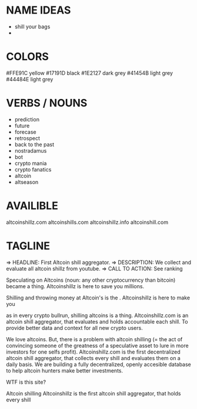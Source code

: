 # NAME IDEAS
- shill your bags
-



# COLORS
#FFE91C yellow
#17191D black
#1E2127 dark grey
#41454B light grey
#44484E light grey

# VERBS / NOUNS
- prediction
- future
- forecase
- retrospect
- back to the past
- nostradamus
- bot
- crypto mania
- crypto fanatics
- altcoin
- altseason

# AVAILIBLE
altcoinshillz.com
altcoinshills.com
altcoinshillz.info
altcoinshill.com

# TAGLINE
=> HEADLINE: First Altcoin shill aggregator.
=> DESCRIPTION: We collect and evaluate all altcoin shillz from youtube.
=> CALL TO ACTION: See ranking


Speculating on Altcoins (noun: any other cryptocurrency than bitcoin) became a thing. Altcoinshillz is here to save you millions.

Shilling and throwing money at Altcoin's is the . Altcoinshillz is here to make you

as in every crypto bullrun, shilling altcoins is a thing. Altcoinshillz.com is an altcoin shill aggregator, that evaluates and holds accountable each shill. To provide better data and context for all new crypto users.

We love altcoins. But, there is a problem with altcoin shilling (= the act of convincing someone of the greatness of a speculative asset to lure in more investors for one selfs profit). Altcoinshillz.com is the first decentralized altcoin shill aggregator, that collects every shill and evaluates them on a daily basis. We are building a fully decentralized, openly accesible database to help altcoin hunters make better investments.



WTF is this site?

Altcoin shilling
Altcoinshillz is the first altcoin shill aggregator, that holds every shill
